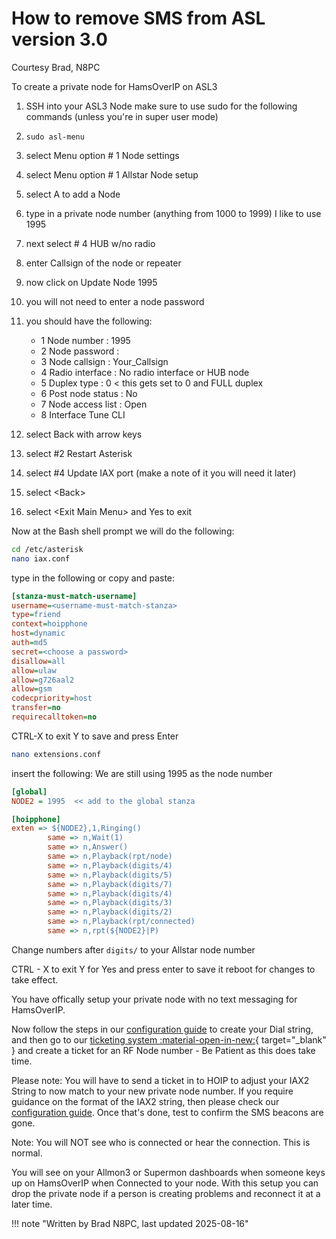 # How to remove SMS from ASL version 3.0

Courtesy Brad, N8PC

To create a private node for HamsOverIP on ASL3

1. SSH into your ASL3 Node make sure to use sudo for the following commands (unless you're in super user mode)
2. `sudo asl-menu`
3. select Menu option # 1 Node settings
4. select Menu option # 1 Allstar Node setup
5. select A to add a Node
6. type in a private node number (anything from 1000 to 1999) I like to use 1995
7. next select # 4 HUB w/no radio
8. enter Callsign of the node or repeater
9. now click on Update Node 1995
10. you will not need to enter a node password
11. you should have the following:

    - 1 Node number : 1995
    - 2 Node password :
    - 3 Node callsign : Your_Callsign
    - 4 Radio interface : No radio interface or HUB node
    - 5 Duplex type : 0 < this gets set to 0 and FULL duplex
    - 6 Post node status : No
    - 7 Node access list : Open
    - 8 Interface Tune CLI

12. select Back with arrow keys
13. select #2 Restart Asterisk
14. select #4 Update IAX port (make a note of it you will need it later)
15. select &lt;Back&gt;
16. select &lt;Exit Main Menu&gt; and Yes to exit

Now at the Bash shell prompt we will do the following:

```bash
cd /etc/asterisk
nano iax.conf
```

type in the following or copy and paste:

```ini
[stanza-must-match-username]
username=<username-must-match-stanza>
type=friend
context=hoipphone
host=dynamic
auth=md5
secret=<choose a password>
disallow=all
allow=ulaw
allow=g726aal2
allow=gsm
codecpriority=host
transfer=no
requirecalltoken=no
```

CTRL-X to exit
Y to save and press Enter

```bash
nano extensions.conf
```

insert the following: We are still using 1995 as the node number

```ini
[global]
NODE2 = 1995  << add to the global stanza

[hoipphone]
exten => ${NODE2},1,Ringing()
        same => n,Wait(1)
        same => n,Answer()
        same => n,Playback(rpt/node)
        same => n,Playback(digits/4)
        same => n,Playback(digits/5)
        same => n,Playback(digits/7)
        same => n,Playback(digits/4)
        same => n,Playback(digits/3)
        same => n,Playback(digits/2)
        same => n,Playback(rpt/connected)
        same => n,rpt(${NODE2}|P)
```

Change numbers after `digits/` to your Allstar node number

CTRL - X to exit
Y for Yes and press enter to save it
reboot for changes to take effect.

You have offically setup your private node with no text messaging for HamsOverIP.

Now follow the steps in our [configuration guide](./configure-rf-links.md) to create your Dial string, and then go to our [ticketing system :material-open-in-new:](https://helpdesk.hamsoverip.com/osticket/){ target="_blank" } and create a ticket for an RF Node number - Be Patient as this does take time.

Please note: You will have to send a ticket in to HOIP to adjust your IAX2 String to now match to your new private node number. If you require guidance on the format of the IAX2 string, then please check our [configuration guide](./configure-rf-links.md).  Once that's done, test to confirm the SMS beacons are gone.

Note: You will NOT see who is connected or hear the connection. This is normal.

You will see on your Allmon3 or Supermon dashboards when someone keys up on HamsOverIP when Connected to your node. With this setup you can drop the private node if a person is creating problems and reconnect it at a later time.

!!! note "Written by Brad N8PC, last updated 2025-08-16"
